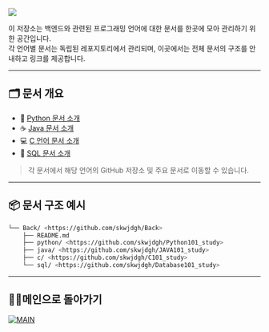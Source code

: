 <p align>
  <img src = "https://capsule-render.vercel.app/api?type=blur&height=200&color=gradient&text=Back&descAlign=59&section=header">

이 저장소는 백엔드와 관련된 프로그래밍 언어에 대한 문서를 한곳에 모아 관리하기 위한 공간입니다.  
각 언어별 문서는 독립된 레포지토리에서 관리되며, 이곳에서는 전체 문서의 구조를 안내하고 링크를 제공합니다.

---
## 🗂 문서 개요

- 🐍 [Python 문서 소개](https://github.com/skwjdgh/Python101_study)
- ☕ [Java 문서 소개](https://github.com/skwjdgh/JAVA101_study)
- 💻 [C 언어 문서 소개](https://github.com/skwjdgh/C101_study)
- 🔗 [SQL 문서 소개](https://github.com/skwjdgh/Database101_study)

> 각 문서에서 해당 언어의 GitHub 저장소 및 주요 문서로 이동할 수 있습니다.

---

## 📦 문서 구조 예시

```bash
└── Back/ <https://github.com/skwjdgh/Back>
    ├── README.md
    ├── python/ <https://github.com/skwjdgh/Python101_study>
    ├── java/ <https://github.com/skwjdgh/JAVA101_study>
    ├── c/ <https://github.com/skwjdgh/C101_study>
    └── sql/ <https://github.com/skwjdgh/Database101_study>
```
---

##  👨‍💻메인으로 돌아가기
[![MAIN](https://img.shields.io/badge/MAIN?style=plastic&logo=C&logoColor=white&labelColor=black)](https://github.com/skwjdgh/)
